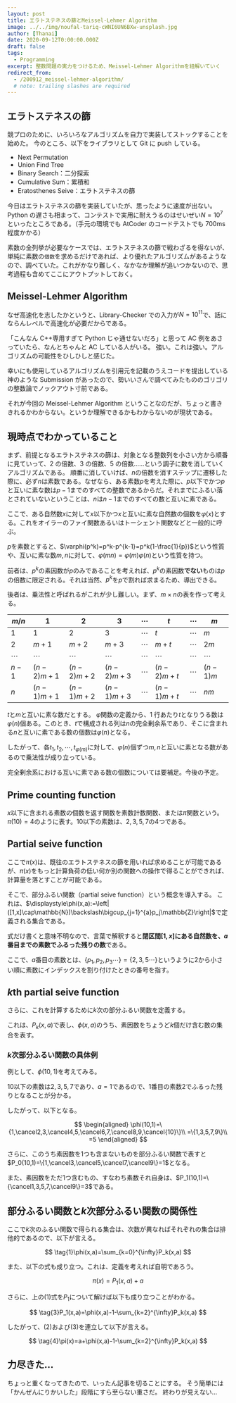 ```yaml
---
layout: post
title: エラトステネスの篩とMeissel-Lehmer Algorithm
image: ../../img/noufal-tariq-cWNI6UN6BXw-unsplash.jpg
author: [Thanai]
date: 2020-09-12T0:00:00.000Z
draft: false
tags:
  - Programming
excerpt: 整数問題の実力をつけるため、Meissel-Lehmer Algorithmを紐解いていく
redirect_from:
  - /200912_meissel-lehmer-algorithm/
  # note: trailing slashes are required
---
```


## エラトステネスの篩

競プロのために、いろいろなアルゴリズムを自力で実装してストックすることを始めた。
今のところ、以下をライブラリとして Git に push している。

- Next Permutation
- Union Find Tree
- Binary Search：二分探索
- Cumulative Sum：累積和
- Eratosthenes Seive：エラトステネスの篩

今日はエラトステネスの篩を実装していたが、思ったように速度が出ない。Python の遅さも相まって、コンテストで実用に耐えうるのはせいぜい$N=10^7$といったところである。（手元の環境でも AtCoder のコードテストでも 700ms 程度かかる）

素数の全列挙が必要なケースでは、エラトステネスの篩で戦わざるを得ないが、単純に素数の`個数`を求めるだけであれば、より優れたアルゴリズムがあるようなので、調べていた。これがかなり難しく、なかなか理解が追いつかないので、思考過程も含めてここにアウトプットしておく。

## Meissel-Lehmer Algorithm

なぜ高速化を志したかというと、Library-Checker での入力が$N=10^{11}$で、話にならんレベルで高速化が必要だからである。

「こんなん C++専用すぎて Python じゃ通せないだろ」と思って AC 例をあさっていたら、なんとちゃんと AC している人がいる。
強い。これは強い。アルゴリズムの可能性をひしひしと感じた。

幸いにも使用しているアルゴリズムを引用元を記載のうえコードを提出している神のような Submission があったので、勢いいさんで調べてみたもののゴリゴリの整数論でノックアウト寸前である。

それが今回の Meissel-Lehmer Algorithm ということなのだが、ちょっと書ききれるかわからない。というか理解できるかもわからないのが現状である。

## 現時点でわかっていること

まず、前提となるエラトステネスの篩は、対象となる整数列を小さい方から順番に見ていって、2 の倍数、3 の倍数、5 の倍数……という調子に数を消していくアルゴリズムである。
順番に消していけば、$n$の倍数を消すステップに遷移した際に、必ず$n$は素数である。なぜなら、ある素数$p$を考えた際に、$p$以下でかつ$p$と互いに素な数は$p-1$までのすべての整数であるからだ。それまでにふるい落とされていないということは、$n$は$n-1$までのすべての数と互いに素である。

ここで、ある自然数$x$に対して$x$以下かつ$x$と互いに素な自然数の個数を$\varphi(x)$とする。これをオイラーのファイ関数あるいはトーシェント関数などと一般的に呼ぶ。

$p$を素数とすると、$\varphi(p^k)=p^k-p^{k-1}=p^k(1-\frac{1}{p})$という性質や、互いに素な数$m,n$に対して、$\varphi(mn)=\varphi(m)\varphi(n)$という性質を持つ。

前者は、$p^k$の素因数が$p$のみであることを考えれば、$p^k$の素因数**でない**ものは$p$の倍数に限定される。それは当然、$p^k$を$p$で割れば求まるため、導出できる。

後者は、乗法性と呼ばれるがこれが少し難しい。まず、$m\times{n}$の表を作って考える。

| $m/n$    | $1$        | $2$        | $3$        | $\cdots$ | $t$        | $\cdots$ | $m$      |
| -------- | ---------- | ---------- | ---------- | -------- | ---------- | -------- | -------- |
| $1$      | $1$        | $2$        | $3$        | $\cdots$ | $t$        | $\cdots$ | $m$      |
| $2$      | $m+1$      | $m+2$      | $m+3$      | $\cdots$ | $m+t$      | $\cdots$ | $2m$     |
| $\cdots$ | $\cdots$   | $\cdots$   | $\cdots$   | $\cdots$ | $\cdots$   | $\cdots$ | $\cdots$ |
| $n-1$    | $(n-2)m+1$ | $(n-2)m+2$ | $(n-2)m+3$ | $\cdots$ | $(n-2)m+t$ | $\cdots$ | $(n-1)m$ |
| $n$      | $(n-1)m+1$ | $(n-1)m+2$ | $(n-1)m+3$ | $\cdots$ | $(n-1)m+t$ | $\cdots$ | $nm$     |

$t$と$m$と互いに素な数だとする。
$\varphi$関数の定義から、1 行あたり$t$となりうる数は$\varphi(n)$個ある。このとき、$t$で構成される列は$n$の完全剰余系であり、そこに含まれる$n$と互いに素である数の個数は$\varphi(n)$となる。

したがって、各$t_1,t_2,\cdots,t_{\varphi(m)}$に対して、$\varphi(n)$個ずつ$m,n$と互いに素となる数があるので乗法性が成り立っている。

完全剰余系における互いに素である数の個数については要補足。今後の予定。

## Prime counting function

$x$以下に含まれる素数の個数を返す関数を素数計数関数、または$\pi$関数という。
$\pi(10)=4$のように表す。$10$以下の素数は、$2,3,5,7$の$4$つである。

## Partial seive function

ここで$\pi(x)$は、既往のエラトステネスの篩を用いれば求めることが可能であるが、$\pi(x)$をもっと計算負荷の低い何か別の関数への操作で得ることができれば、計算量を落とすことが可能である。

そこで、部分ふるい関数（partial seive function）という概念を導入する。
これは、$\displaystyle\phi(x,a):=\left|([1,x]\cap\mathbb{N})\backslash\bigcup_{j=1}^{a}p_j\mathbb{Z}\right|$で定義される集合である。

式だけ書くと意味不明なので、言葉で解釈すると**閉区間$[1,x]$にある自然数を、$a$番目までの素数でふるった残りの数**である。

ここで、$a$番目の素数とは、$\{p_1,p_2,p_3\cdots\}=\{2,3,5\cdots\}$というように$2$から小さい順に素数にインデックスを割り付けたときの番号を指す。

## $k$th partial seive function

さらに、これを計算するために$k$次の部分ふるい関数を定義する。

これは、$P_k(x,a)$で表し、$\phi(x,a)$のうち、素因数をちょうど$k$個だけ含む数の集合を表す。

### $k$次部分ふるい関数の具体例

例として、$\phi(10,1)$を考えてみる。

$10$以下の素数は$2,3,5,7$であり、$a=1$であるので、$1$番目の素数$2$でふるった残りとなることが分かる。

したがって、以下となる。

$$
\begin{aligned}
\phi(10,1)=\{1,\cancel2,3,\cancel4,5,\cancel6,7,\cancel8,9,\cancel{10}\}\\
=\{1,3,5,7,9\}\\ =5
\end{aligned}
$$

さらに、このうち素因数を$1$つも含まないものを部分ふるい関数で表すと$P_0(10,1)=\{1,\cancel3,\cancel5,\cancel7,\cancel9\}=1$となる。

また、素因数をただ$1$つ含むもの、すなわち素数それ自身は、$P_1(10,1)=\{\cancel1,3,5,7,\cancel9\}=3$である。

## 部分ふるい関数と$k$次部分ふるい関数の関係性

ここで$k$次のふるい関数で得られる集合は、次数が異なればそれぞれの集合は排他的であるので、以下が言える。

$$
\tag{1}\phi(x,a)=\sum_{k=0}^{\infty}P_k(x,a)
$$

また、以下の式も成り立つ。これは、定義を考えれば自明であろう。

$$
\tag{2}\pi(x)=P_1(x,a)+a
$$

さらに、上の$(1)$式を$P_1$について解けば以下も成り立つことがわかる。

$$
\tag{3}P_1(x,a)=\phi(x,a)-1-\sum_{k=2}^{\infty}P_k(x,a)
$$

したがって、$(2)$および$(3)$を連立して以下が言える。

$$
\tag{4}\pi(x)=a+\phi(x,a)-1-\sum_{k=2}^{\infty}P_k(x,a)
$$

## 力尽きた…

ちょっと重くなってきたので、いったん記事を切ることにする。
そう簡単には「かんぜんにりかいした」段階にすら至らない重さだ。
終わりが見えない…
